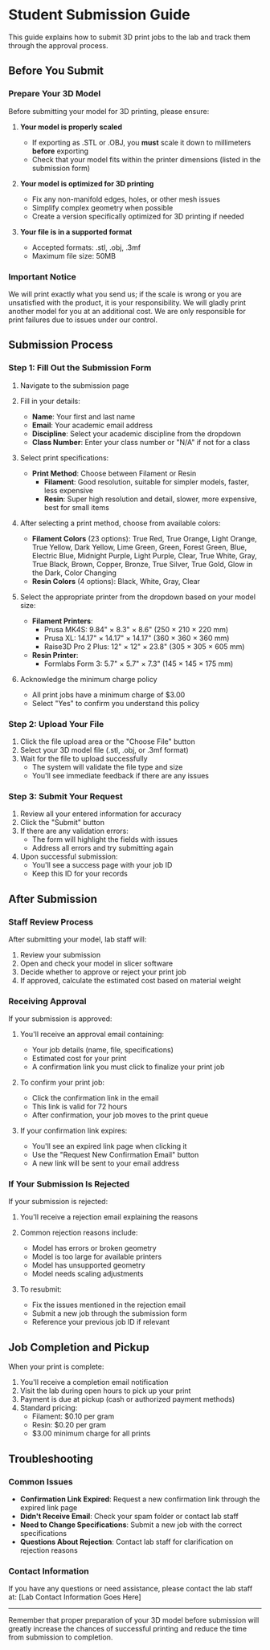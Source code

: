 # Student Submission Guide

This guide explains how to submit 3D print jobs to the lab and track them through the approval process.

## Before You Submit

### Prepare Your 3D Model

Before submitting your model for 3D printing, please ensure:

1. **Your model is properly scaled** 
   - If exporting as .STL or .OBJ, you **must** scale it down to millimeters **before** exporting
   - Check that your model fits within the printer dimensions (listed in the submission form)

2. **Your model is optimized for 3D printing**
   - Fix any non-manifold edges, holes, or other mesh issues
   - Simplify complex geometry when possible
   - Create a version specifically optimized for 3D printing if needed

3. **Your file is in a supported format**
   - Accepted formats: .stl, .obj, .3mf
   - Maximum file size: 50MB

### Important Notice

We will print exactly what you send us; if the scale is wrong or you are unsatisfied with the product, it is your responsibility. We will gladly print another model for you at an additional cost. We are only responsible for print failures due to issues under our control.

## Submission Process

### Step 1: Fill Out the Submission Form

1. Navigate to the submission page
2. Fill in your details:
   - **Name**: Your first and last name
   - **Email**: Your academic email address
   - **Discipline**: Select your academic discipline from the dropdown
   - **Class Number**: Enter your class number or "N/A" if not for a class

3. Select print specifications:
   - **Print Method**: Choose between Filament or Resin
     - **Filament**: Good resolution, suitable for simpler models, faster, less expensive
     - **Resin**: Super high resolution and detail, slower, more expensive, best for small items

4. After selecting a print method, choose from available colors:
   - **Filament Colors** (23 options): True Red, True Orange, Light Orange, True Yellow, Dark Yellow, Lime Green, Green, Forest Green, Blue, Electric Blue, Midnight Purple, Light Purple, Clear, True White, Gray, True Black, Brown, Copper, Bronze, True Silver, True Gold, Glow in the Dark, Color Changing
   - **Resin Colors** (4 options): Black, White, Gray, Clear

5. Select the appropriate printer from the dropdown based on your model size:
   - **Filament Printers**:
     - Prusa MK4S: 9.84" × 8.3" × 8.6" (250 × 210 × 220 mm)
     - Prusa XL: 14.17" × 14.17" × 14.17" (360 × 360 × 360 mm)
     - Raise3D Pro 2 Plus: 12" × 12" × 23.8" (305 × 305 × 605 mm)
   - **Resin Printer**:
     - Formlabs Form 3: 5.7" × 5.7" × 7.3" (145 × 145 × 175 mm)

6. Acknowledge the minimum charge policy
   - All print jobs have a minimum charge of $3.00
   - Select "Yes" to confirm you understand this policy

### Step 2: Upload Your File

1. Click the file upload area or the "Choose File" button
2. Select your 3D model file (.stl, .obj, or .3mf format)
3. Wait for the file to upload successfully
   - The system will validate the file type and size
   - You'll see immediate feedback if there are any issues

### Step 3: Submit Your Request

1. Review all your entered information for accuracy
2. Click the "Submit" button
3. If there are any validation errors:
   - The form will highlight the fields with issues
   - Address all errors and try submitting again
4. Upon successful submission:
   - You'll see a success page with your job ID
   - Keep this ID for your records

## After Submission

### Staff Review Process

After submitting your model, lab staff will:

1. Review your submission
2. Open and check your model in slicer software
3. Decide whether to approve or reject your print job
4. If approved, calculate the estimated cost based on material weight

### Receiving Approval

If your submission is approved:

1. You'll receive an approval email containing:
   - Your job details (name, file, specifications)
   - Estimated cost for your print
   - A confirmation link you must click to finalize your print job

2. To confirm your print job:
   - Click the confirmation link in the email
   - This link is valid for 72 hours
   - After confirmation, your job moves to the print queue

3. If your confirmation link expires:
   - You'll see an expired link page when clicking it
   - Use the "Request New Confirmation Email" button
   - A new link will be sent to your email address

### If Your Submission Is Rejected

If your submission is rejected:

1. You'll receive a rejection email explaining the reasons
2. Common rejection reasons include:
   - Model has errors or broken geometry
   - Model is too large for available printers
   - Model has unsupported geometry
   - Model needs scaling adjustments

3. To resubmit:
   - Fix the issues mentioned in the rejection email
   - Submit a new job through the submission form
   - Reference your previous job ID if relevant

## Job Completion and Pickup

When your print is complete:

1. You'll receive a completion email notification
2. Visit the lab during open hours to pick up your print
3. Payment is due at pickup (cash or authorized payment methods)
4. Standard pricing:
   - Filament: $0.10 per gram
   - Resin: $0.20 per gram
   - $3.00 minimum charge for all prints

## Troubleshooting

### Common Issues

- **Confirmation Link Expired**: Request a new confirmation link through the expired link page
- **Didn't Receive Email**: Check your spam folder or contact lab staff
- **Need to Change Specifications**: Submit a new job with the correct specifications
- **Questions About Rejection**: Contact lab staff for clarification on rejection reasons

### Contact Information

If you have any questions or need assistance, please contact the lab staff at:
[Lab Contact Information Goes Here]

---

Remember that proper preparation of your 3D model before submission will greatly increase the chances of successful printing and reduce the time from submission to completion. 